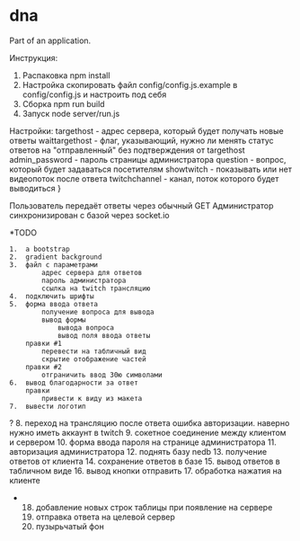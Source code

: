 # dna
Part of an application.

Инструкция:

1. Распаковка
	npm install
2. Настройка
	скопировать файл config/config.js.example в config/config.js и настроить под себя
3. Сборка
	npm run build
4. Запуск
	node server/run.js

Настройки:
	targethost - адрес сервера, который будет получать новые ответы
	waittargethost - флаг, указывающий, нужно ли менять статус ответов на "отправленный"
		без подтверждения от targethost
	admin_password - пароль страницы администратора
	question - вопрос, который будет задаваться посетителям
	showtwitch - показывать или нет видеопоток после ответа	
	twitchchannel - канал, поток которого будет выводиться 
}


Пользователь передаёт ответы через обычный GET
Администратор синхронизирован с базой через socket.io

*TODO

	1.	a bootstrap
	2.	gradient background
	3.	файл с параметрами
			адрес сервера для ответов
			пароль администратора
			ссылка на twitch трансляцию
	4.	подключить шрифты
	5.	форма ввода ответа
			получение вопроса для вывода
			вывод формы
				вывода вопроса
				вывод поля ввода ответы
		правки #1
			перевести на табличный вид
			скрытие отображение частей
		правки #2
			отграничить ввод 30ю символами
	6.	вывод благодарности за ответ
		правки
			привести к виду из макета
	7. 	вывести логотип
?	8.	переход на трансляцию после ответа
			ошибка авторизации. наверно нужно иметь аккаунт в twitch
	9.	сокетное соединение между клиентом и сервером
	10.	форма ввода пароля на странице администратора
	11.	авторизация администратора
	12.	поднять базу nedb
	13.	получение ответов от клиента
	14.	сохранение ответов в базе
	15.	вывод ответов в табличном виде
	16.	вывод кнопки отправить
	17.	обработка нажатия на клиенте
*	18. добавление новых строк таблицы при появление на сервере
	19. отправка ответа на целевой сервер
	20. пузырьчатый фон